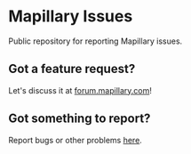 Mapillary Issues
================
Public repository for reporting Mapillary issues.

## Got a feature request?
Let's discuss it at [forum.mapillary.com](https://forum.mapillary.com)!


## Got something to report?
Report bugs or other problems [here](https://github.com/mapillary/mapillary_issues/issues "Issues").
